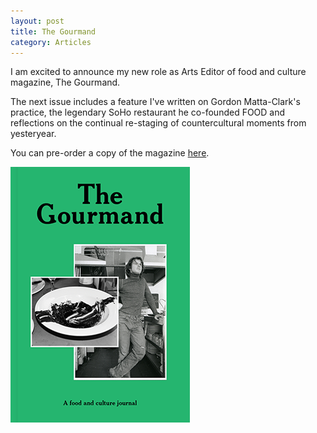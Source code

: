```yaml
---
layout: post
title: The Gourmand
category: Articles
---
```


I am excited to announce my new role as Arts Editor of food and culture magazine, The Gourmand.

The next issue includes a feature I've written on Gordon Matta-Clark's practice, the legendary SoHo restaurant he co-founded FOOD and reflections on the continual re-staging of countercultural moments from yesteryear.

You can pre-order a copy of the magazine [here](http://thegourmand.co.uk/issues/show/issue-02).

![05-16-13](/assets/img/05-16-13.png)
